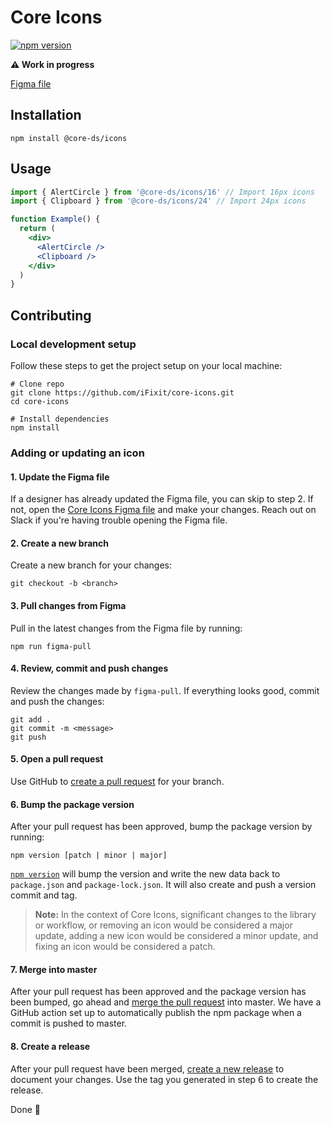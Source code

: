 # Core Icons

[![npm version](https://img.shields.io/npm/v/@core-ds/icons.svg?style=flat-square)](https://www.npmjs.com/package/@core-ds/icons)

**⚠️ Work in progress**

[Figma file](https://www.figma.com/file/09lHp7uC4KO5MWsaYX5OQQBw/Core-Icons)

## Installation

```shell
npm install @core-ds/icons
```

## Usage

```jsx
import { AlertCircle } from '@core-ds/icons/16' // Import 16px icons
import { Clipboard } from '@core-ds/icons/24' // Import 24px icons

function Example() {
  return (
    <div>
      <AlertCircle />
      <Clipboard />
    </div>
  )
}
```

## Contributing

### Local development setup

Follow these steps to get the project setup on your local machine:

```shell
# Clone repo
git clone https://github.com/iFixit/core-icons.git
cd core-icons

# Install dependencies
npm install
```

### Adding or updating an icon

#### 1. Update the Figma file

If a designer has already updated the Figma file, you can skip to step 2. If not, open the [Core Icons Figma file](https://www.figma.com/file/09lHp7uC4KO5MWsaYX5OQQBw/Core-Icons) and make your changes. Reach out on Slack if you're having trouble opening the Figma file.

#### 2. Create a new branch

Create a new branch for your changes:

```shell
git checkout -b <branch>
```

#### 3. Pull changes from Figma

Pull in the latest changes from the Figma file by running:

```shell
npm run figma-pull
```

#### 4. Review, commit and push changes

Review the changes made by `figma-pull`. If everything looks good, commit and push the changes:

```shell
git add .
git commit -m <message>
git push
```

#### 5. Open a pull request

Use GitHub to [create a pull request](https://help.github.com/en/desktop/contributing-to-projects/creating-a-pull-request) for your branch.

#### 6. Bump the package version

After your pull request has been approved, bump the package version by running:

```shell
npm version [patch | minor | major]
```

[`npm version`](https://docs.npmjs.com/cli/version.html) will bump the version and write the new data back to `package.json` and `package-lock.json`. It will also create and push a version commit and tag.

> **Note:** In the context of Core Icons, significant changes to the library or workflow, or removing an icon would be considered a major update, adding a new icon would be considered a minor update, and fixing an icon would be considered a patch.

#### 7. Merge into master

After your pull request has been approved and the package version has been bumped, go ahead and [merge the pull request](https://help.github.com/en/articles/merging-a-pull-request) into master. We have a GitHub action set up to automatically publish the npm package when a commit is pushed to master.

#### 8. Create a release

After your pull request have been merged, [create a new release](https://help.github.com/en/articles/creating-releases) to document your changes. Use the tag you generated in step 6 to create the release.

Done 🎉

